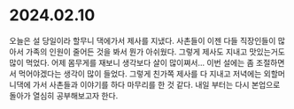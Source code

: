 # 2024.02.10

오늘은 설 당일이라 할무니 댁에가서 제사를 지냈다. 사촌들이 이젠 다들 직장인들이 많아서 가족의 인원이 줄어든 것을 봐서 뭔가 아쉬웠다. 그렇게 제사도 지내고 맛있는거도 많이 먹었다. 어제 몸무게를 재보니 생각보다 살이 많이쪄서... 이번 설에는 좀 조절하면서 먹어야겠다는 생각이 많이 들었다. 그렇게 친가쪽 제사를 다 지내고 저녁에는 외할머니댁에 가서 사촌들과 이야기를 하다 마무리를 한 것 같다. 내일 부터는 다시 본업으로 돌아가 열심히 공부해보고자 한다.
